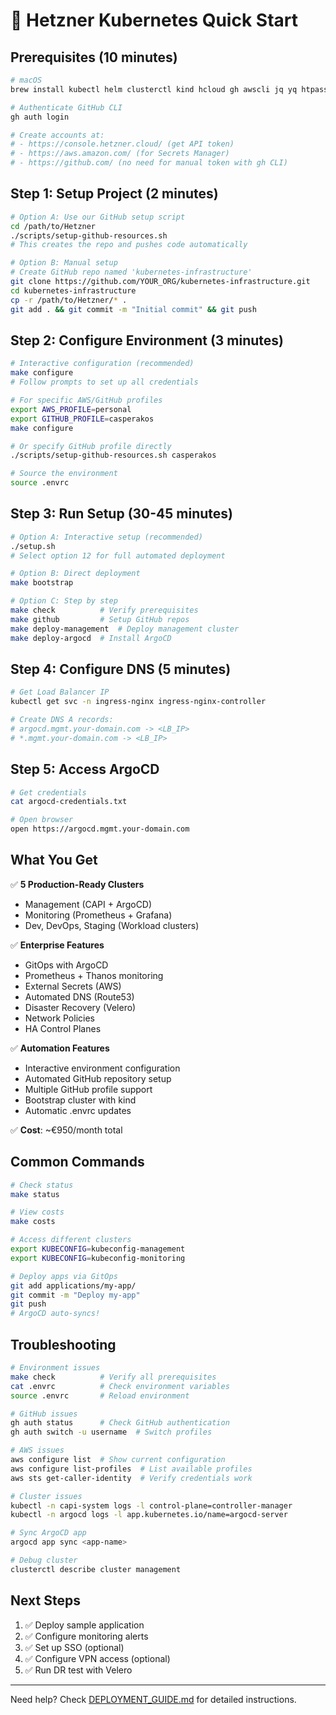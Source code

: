 # 🚀 Hetzner Kubernetes Quick Start

## Prerequisites (10 minutes)

```bash
# macOS
brew install kubectl helm clusterctl kind hcloud gh awscli jq yq htpasswd

# Authenticate GitHub CLI
gh auth login

# Create accounts at:
# - https://console.hetzner.cloud/ (get API token)
# - https://aws.amazon.com/ (for Secrets Manager)
# - https://github.com/ (no need for manual token with gh CLI)
```

## Step 1: Setup Project (2 minutes)

```bash
# Option A: Use our GitHub setup script
cd /path/to/Hetzner
./scripts/setup-github-resources.sh
# This creates the repo and pushes code automatically

# Option B: Manual setup
# Create GitHub repo named 'kubernetes-infrastructure'
git clone https://github.com/YOUR_ORG/kubernetes-infrastructure.git
cd kubernetes-infrastructure
cp -r /path/to/Hetzner/* .
git add . && git commit -m "Initial commit" && git push
```

## Step 2: Configure Environment (3 minutes)

```bash
# Interactive configuration (recommended)
make configure
# Follow prompts to set up all credentials

# For specific AWS/GitHub profiles
export AWS_PROFILE=personal
export GITHUB_PROFILE=casperakos
make configure

# Or specify GitHub profile directly
./scripts/setup-github-resources.sh casperakos

# Source the environment
source .envrc
```

## Step 3: Run Setup (30-45 minutes)

```bash
# Option A: Interactive setup (recommended)
./setup.sh
# Select option 12 for full automated deployment

# Option B: Direct deployment
make bootstrap

# Option C: Step by step
make check          # Verify prerequisites
make github         # Setup GitHub repos
make deploy-management  # Deploy management cluster
make deploy-argocd  # Install ArgoCD
```

## Step 4: Configure DNS (5 minutes)

```bash
# Get Load Balancer IP
kubectl get svc -n ingress-nginx ingress-nginx-controller

# Create DNS A records:
# argocd.mgmt.your-domain.com -> <LB_IP>
# *.mgmt.your-domain.com -> <LB_IP>
```

## Step 5: Access ArgoCD

```bash
# Get credentials
cat argocd-credentials.txt

# Open browser
open https://argocd.mgmt.your-domain.com
```

## What You Get

✅ **5 Production-Ready Clusters**
- Management (CAPI + ArgoCD)
- Monitoring (Prometheus + Grafana)
- Dev, DevOps, Staging (Workload clusters)

✅ **Enterprise Features**
- GitOps with ArgoCD
- Prometheus + Thanos monitoring
- External Secrets (AWS)
- Automated DNS (Route53)
- Disaster Recovery (Velero)
- Network Policies
- HA Control Planes

✅ **Automation Features**
- Interactive environment configuration
- Automated GitHub repository setup
- Multiple GitHub profile support
- Bootstrap cluster with kind
- Automatic .envrc updates

✅ **Cost**: ~€950/month total

## Common Commands

```bash
# Check status
make status

# View costs
make costs

# Access different clusters
export KUBECONFIG=kubeconfig-management
export KUBECONFIG=kubeconfig-monitoring

# Deploy apps via GitOps
git add applications/my-app/
git commit -m "Deploy my-app"
git push
# ArgoCD auto-syncs!
```

## Troubleshooting

```bash
# Environment issues
make check          # Verify all prerequisites
cat .envrc          # Check environment variables
source .envrc       # Reload environment

# GitHub issues
gh auth status      # Check GitHub authentication
gh auth switch -u username  # Switch profiles

# AWS issues
aws configure list  # Show current configuration
aws configure list-profiles  # List available profiles
aws sts get-caller-identity  # Verify credentials work

# Cluster issues
kubectl -n capi-system logs -l control-plane=controller-manager
kubectl -n argocd logs -l app.kubernetes.io/name=argocd-server

# Sync ArgoCD app
argocd app sync <app-name>

# Debug cluster
clusterctl describe cluster management
```

## Next Steps

1. ✅ Deploy sample application
2. ✅ Configure monitoring alerts
3. ✅ Set up SSO (optional)
4. ✅ Configure VPN access (optional)
5. ✅ Run DR test with Velero

---

Need help? Check [DEPLOYMENT_GUIDE.md](docs/DEPLOYMENT_GUIDE.md) for detailed instructions.